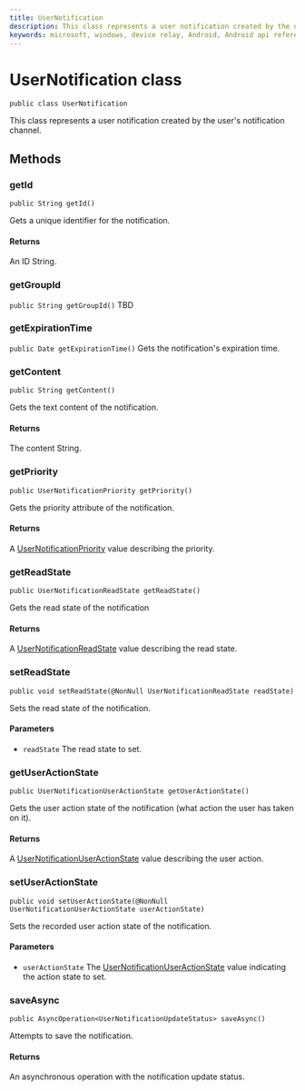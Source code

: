 ```yaml
---
title: UserNotification
description: This class represents a user notification created by the user's notification channel.
keywords: microsoft, windows, device relay, Android, Android api reference 
---
```


# UserNotification class

```
public class UserNotification
```

This class represents a user notification created by the user's notification channel.

## Methods

### getId
`public String getId()`

Gets a unique identifier for the notification.

#### Returns
An ID String.

### getGroupId
`public String getGroupId()`
TBD

### getExpirationTime
`public Date getExpirationTime()`
Gets the notification's expiration time.

### getContent
`public String getContent()`

Gets the text content of the notification.

#### Returns
The content String.

### getPriority
`public UserNotificationPriority getPriority()`

Gets the priority attribute of the notification.

#### Returns
A [UserNotificationPriority](UserNotificationPriority.md) value describing the priority.

###  getReadState
`public UserNotificationReadState getReadState()`

Gets the read state of the notification

#### Returns
A [UserNotificationReadState](UserNotificationReadState.md) value describing the read state.

### setReadState
`public void setReadState(@NonNull UserNotificationReadState readState)`

Sets the read state of the notification.

#### Parameters
* `readState` The read state to set.

### getUserActionState
`public UserNotificationUserActionState getUserActionState()`

Gets the user action state of the notification (what action the user has taken on it).

#### Returns
A [UserNotificationUserActionState](UserNotificationUserActionState.md) value describing the user action.

### setUserActionState
`public void setUserActionState(@NonNull UserNotificationUserActionState userActionState)`

Sets the recorded user action state of the notification.

#### Parameters
* `userActionState` The [UserNotificationUserActionState](UserNotificationUserActionState.md) value indicating the action state to set.

### saveAsync
`public AsyncOperation<UserNotificationUpdateStatus> saveAsync()`

Attempts to save the notification.

#### Returns
An asynchronous operation with the notification update status.